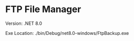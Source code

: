 <h1>FTP File Manager</h1>

<p>Version: .NET 8.0</p>
<p>Exe Location: ./bin/Debug/net8.0-windows/FtpBackup.exe</p>
